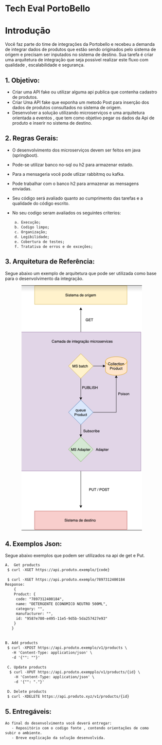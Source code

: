 
# Tech Eval PortoBello

# Introdução 

   Você faz parte do time de integrações da Portobello e recebeu a demanda de integrar dados de produtos que estão sendo originados pelo sistema de origem e precisam ser       inputados no sistema de destino. 
   Sua tarefa é criar uma arquitetura de integração que seja possivel realizar este fluxo com qualidade , escalabilidade e segurança. 

## 1. Objetivo:
        
  * Criar uma API fake ou utilizar alguma api publica que contenha cadastro de produtos. 
  * Criar Uma API fake que exponha um metodo Post para inserção dos dados de produtos consultados no sistema de origem.
  * Desenvolver a solução utilizando microserviços e uma arquitetura orientada a eventos , que tem como objetivo pegar os dados da Api de produto e inserir no sistema de destino. 
        
## 2. Regras Gerais:

  * O desenvolvimento dos microserviços devem ser feitos em java (springboot). 
  * Pode-se utilizar banco no-sql ou h2 para armazenar estado.
  * Para a mensageria você pode utlizar rabbitmq ou kafka.
  * Pode trabalhar com o banco h2 para armazenar as mensagens enviadas.
  * Seu código será avaliado quanto ao cumprimento das tarefas e a qualidade do código escrito.
  * No seu codigo seram avaliados os seguintes criterios:
  
         a. Execução;
         b. Codigo limpo;
         c. Organização;
         d. Legibilidade;
         e. Cobertura de testes;
         f. Tratativa de erros e de exceções;
    
## 3. Arquitetura de Referência:

Segue abaixo um exemplo de arquitetura que pode ser utilizada como base para o desenvolvimento da integração.

<p align="center">
<img src="imagens/fluxo.jpg" alt="Arquitetura de Referência" title="Arquitetura de Referência" />
</p>

## 4. Exemplos Json: 

Segue abaixo exemplos que podem ser utilizados na api de get e Put. 


    A.  Get products
     $ curl -XGET https://api.produto.exemplo/{code}

     $ curl -XGET https://api.produto.exemplo/7897312400184
    Response:
        {
        Product: {
         code: "7897312400184",
         name: "DETERGENTE ECONOMICO NEUTRO 500ML",
         category: "",
         manufacturer: "",
         id: "9587e780-e495-11e5-9d5b-5da257427e93"
        }
       }

     
    B. Add products
     $ curl -XPOST https://api.produto.exemplo/v1/products \
       -H 'Content-Type: application/json' \
       -d '{"": ""}'
       
     C. Update products
      $ curl -XPUT https://api.produto.exempplo/v1/products/{id} \
        -H 'Content-Type: application/json' \
        -d '{"": "."}'

     D. Delete products
     $ curl -XDELETE https://api.produto.xyz/v1/products/{id}
  
## 5. Entregáveis:
    Ao final do desenvolvimento você deverá entregar: 
       - Repositório com o codigo fonte , contendo orientações de como subir o ambiente. 
       - Breve explicação da solução desenvolvida.
